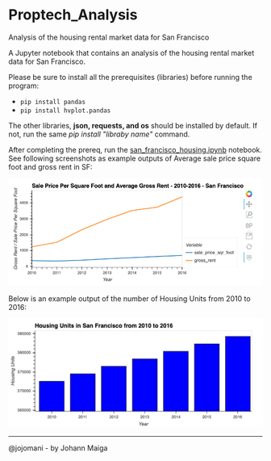 # Proptech_Analysis
Analysis of the housing rental market data for San Francisco

A Jupyter notebook that contains an analysis of the housing rental market data for San Francisco.

Please be sure to install all the prerequisites (libraries) before running the program:

- `pip install pandas`
- `pip install hvplot.pandas`

The other libraries, **json, requests, and os** should be installed by default. If not, run the same *pip install "libraby name"* command.

After completing the prereq, run the [san_francisco_housing.ipynb](san_francisco_housing.ipynb) notebook. See following screenshots as example outputs of Average sale price square foot and gross rent in SF:

![avg-sale-px-sq-foot-gross-rent](images/avg-sale-px-sq-foot-gross-rent.png)

Below is an example output of the number of Housing Units from 2010 to 2016:

![zoomed-housing-units-by-year](images/zoomed-housing-units-by-year.png)

----

@jojomani - by Johann Maiga